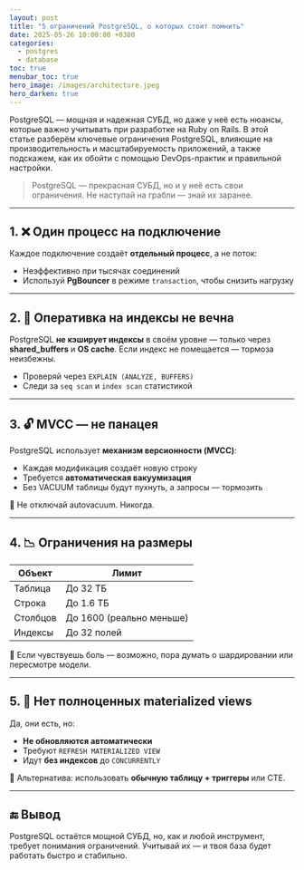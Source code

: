 ```yaml
---
layout: post
title: "5 ограничений PostgreSQL, о которых стоит помнить"
date: 2025-05-26 10:00:00 +0300
categories:
  - postgres
  - database
toc: true
menubar_toc: true
hero_image: /images/architecture.jpeg
hero_darken: true
---
```

PostgreSQL — мощная и надежная СУБД, но даже у неё есть нюансы, которые важно учитывать при разработке на Ruby on Rails. В этой статье разберём ключевые ограничения PostgreSQL, влияющие на производительность и масштабируемость приложений, а также подскажем, как их обойти с помощью DevOps-практик и правильной настройки.

> PostgreSQL — прекрасная СУБД, но и у неё есть свои ограничения. Не наступай на грабли — знай их заранее.

---

## 1. ❌ Один процесс на подключение

Каждое подключение создаёт **отдельный процесс**, а не поток:

- Неэффективно при тысячах соединений
- Используй **PgBouncer** в режиме `transaction`, чтобы снизить нагрузку

---

## 2. 🧠 Оперативка на индексы не вечна

PostgreSQL **не кэширует индексы** в своём уровне — только через **shared_buffers** и **OS cache**. Если индекс не помещается — тормоза неизбежны.

- Проверяй через `EXPLAIN (ANALYZE, BUFFERS)`
- Следи за `seq scan` и `index scan` статистикой

---

## 3. 🔓 MVCC — не панацея

PostgreSQL использует **механизм версионности (MVCC)**:

- Каждая модификация создаёт новую строку
- Требуется **автоматическая вакуумизация**
- Без VACUUM таблицы будут пухнуть, а запросы — тормозить

📌 Не отключай autovacuum. Никогда.

---

## 4. 📉 Ограничения на размеры

| Объект          | Лимит                  |
|-----------------|------------------------|
| Таблица         | До 32 ТБ               |
| Строка          | До 1.6 ТБ              |
| Столбцов        | До 1600 (реально меньше) |
| Индексы         | До 32 полей            |

📌 Если чувствуешь боль — возможно, пора думать о шардировании или пересмотре модели.

---

## 5. 🧩 Нет полноценных materialized views

Да, они есть, но:

- **Не обновляются автоматически**
- Требуют `REFRESH MATERIALIZED VIEW`
- Идут **без индексов** до `CONCURRENTLY`

📌 Альтернатива: использовать **обычную таблицу + триггеры** или CTE.

---

## 🔚 Вывод

PostgreSQL остаётся мощной СУБД, но, как и любой инструмент, требует понимания ограничений. Учитывай их — и твоя база будет работать быстро и стабильно.
